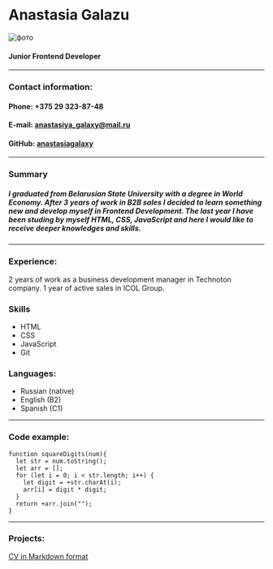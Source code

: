 # **Anastasia Galazu**
![фото](https://media-exp1.licdn.com/dms/image/C4D03AQGp-Jb_fQ9bLw/profile-displayphoto-shrink_800_800/0/1569481254238?e=1646265600&v=beta&t=-4kfmFLG4VUHLlWTevnvOwZlzBnjKGrX1Jjb0tPJjYQ)
#### Junior Frontend Developer
---
### **Contact information:**

#### **Phone:** +375 29 323-87-48
#### **E-mail:** anastasiya_galaxy@mail.ru
#### **GitHub:** [anastasiagalaxy](https://github.com/AnastasiaGalaxy)

***

### **Summary**
##### I graduated from Belarusian State University with a degree in World Economy. After 3 years of work in B2B sales I decided to learn something new and develop myself in Frontend Development. The last year I have been studing by myself HTML, CSS, JavaScript and here I would like to receive deeper knowledges and skills. 

---
### **Experience:**
2 years of work as a business development manager in Technoton company. 1 year of active sales in ICOL Group.

### **Skills**
* HTML
* CSS
* JavaScript
* Git

### **Languages:**
- Russian (native)
- English (B2)
- Spanish (C1)

---

### **Code example:**
```
function squareDigits(num){
  let str = num.toString();
  let arr = [];
  for (let i = 0; i < str.length; i++) {
    let digit = +str.charAt(i);
    arr[i] = digit * digit;
  }
  return +arr.join("");
}
```
---
### Projects:
[CV in Markdown format](https://github.com/AnastasiaGalaxy/rsschool-cv.git)
